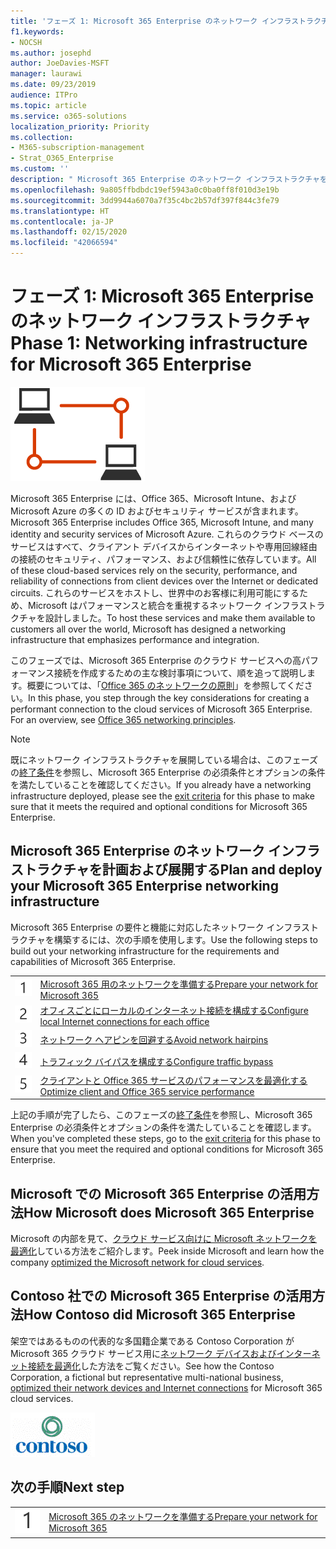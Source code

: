```yaml
---
title: 'フェーズ 1: Microsoft 365 Enterprise のネットワーク インフラストラクチャ'
f1.keywords:
- NOCSH
ms.author: josephd
author: JoeDavies-MSFT
manager: laurawi
ms.date: 09/23/2019
audience: ITPro
ms.topic: article
ms.service: o365-solutions
localization_priority: Priority
ms.collection:
- M365-subscription-management
- Strat_O365_Enterprise
ms.custom: ''
description: " Microsoft 365 Enterprise のネットワーク インフラストラクチャを展開する手順。"
ms.openlocfilehash: 9a805ffbdbdc19ef5943a0c0ba0ff8f010d3e19b
ms.sourcegitcommit: 3dd9944a6070a7f35c4bc2b57df397f844c3fe79
ms.translationtype: HT
ms.contentlocale: ja-JP
ms.lasthandoff: 02/15/2020
ms.locfileid: "42066594"
---
```

# <a name="phase-1-networking-infrastructure-for-microsoft-365-enterprise"></a><span data-ttu-id="09d45-103">フェーズ 1: Microsoft 365 Enterprise のネットワーク インフラストラクチャ</span><span class="sxs-lookup"><span data-stu-id="09d45-103">Phase 1: Networking infrastructure for Microsoft 365 Enterprise</span></span>

![フェーズ 1: ネットワーク](../media/deploy-foundation-infrastructure/networking_icon.png)

<span data-ttu-id="09d45-105">Microsoft 365 Enterprise には、Office 365、Microsoft Intune、および Microsoft Azure の多くの ID およびセキュリティ サービスが含まれます。</span><span class="sxs-lookup"><span data-stu-id="09d45-105">Microsoft 365 Enterprise includes Office 365, Microsoft Intune, and many identity and security services of Microsoft Azure.</span></span> <span data-ttu-id="09d45-106">これらのクラウド ベースのサービスはすべて、クライアント デバイスからインターネットや専用回線経由の接続のセキュリティ、パフォーマンス、および信頼性に依存しています。</span><span class="sxs-lookup"><span data-stu-id="09d45-106">All of these cloud-based services rely on the security, performance, and reliability of connections from client devices over the Internet or dedicated circuits.</span></span> <span data-ttu-id="09d45-107">これらのサービスをホストし、世界中のお客様に利用可能にするため、Microsoft はパフォーマンスと統合を重視するネットワーク インフラストラクチャを設計しました。</span><span class="sxs-lookup"><span data-stu-id="09d45-107">To host these services and make them available to customers all over the world, Microsoft has designed a networking infrastructure that emphasizes performance and integration.</span></span> 

<span data-ttu-id="09d45-p102">このフェーズでは、Microsoft 365 Enterprise のクラウド サービスへの高パフォーマンス接続を作成するための主な検討事項について、順を追って説明します。概要については、「[Office 365 のネットワークの原則](https://techcommunity.microsoft.com/t5/Office-365-Blog/Getting-the-best-connectivity-and-performance-in-Office-365/ba-p/124694)」を参照してください。</span><span class="sxs-lookup"><span data-stu-id="09d45-p102">In this phase, you step through the key considerations for creating a performant connection to the cloud services of Microsoft 365 Enterprise. For an overview, see [Office 365 networking principles](https://techcommunity.microsoft.com/t5/Office-365-Blog/Getting-the-best-connectivity-and-performance-in-Office-365/ba-p/124694).</span></span>

>[!Note]
><span data-ttu-id="09d45-110">既にネットワーク インフラストラクチャを展開している場合は、このフェーズの[終了条件](networking-exit-criteria.md)を参照し、Microsoft 365 Enterprise の必須条件とオプションの条件を満たしていることを確認してください。</span><span class="sxs-lookup"><span data-stu-id="09d45-110">If you already have a networking infrastructure deployed, please see the [exit criteria](networking-exit-criteria.md) for this phase to make sure that it meets the required and optional conditions for Microsoft 365 Enterprise.</span></span>

## <a name="plan-and-deploy-your-microsoft-365-enterprise-networking-infrastructure"></a><span data-ttu-id="09d45-111">Microsoft 365 Enterprise のネットワーク インフラストラクチャを計画および展開する</span><span class="sxs-lookup"><span data-stu-id="09d45-111">Plan and deploy your Microsoft 365 Enterprise networking infrastructure</span></span> 

<span data-ttu-id="09d45-112">Microsoft 365 Enterprise の要件と機能に対応したネットワーク インフラストラクチャを構築するには、次の手順を使用します。</span><span class="sxs-lookup"><span data-stu-id="09d45-112">Use the following steps to build out your networking infrastructure for the requirements and capabilities of Microsoft 365 Enterprise.</span></span>

|||
|:-------|:-----|
|![手順 1](../media/stepnumbers/Step1.png)|[<span data-ttu-id="09d45-114">Microsoft 365 用のネットワークを準備する</span><span class="sxs-lookup"><span data-stu-id="09d45-114">Prepare your network for Microsoft 365</span></span>](networking-provide-bandwidth-cloud-services.md)|
|![手順 2](../media/stepnumbers/Step2.png)|[<span data-ttu-id="09d45-116">オフィスごとにローカルのインターネット接続を構成する</span><span class="sxs-lookup"><span data-stu-id="09d45-116">Configure local Internet connections for each office</span></span>](networking-dns-resolution-same-location.md)|
|![手順 3](../media/stepnumbers/Step3.png)|[<span data-ttu-id="09d45-118">ネットワーク ヘアピンを回避する</span><span class="sxs-lookup"><span data-stu-id="09d45-118">Avoid network hairpins</span></span>](networking-avoid-network-hairpins.md)|
|![手順 4](../media/stepnumbers/Step4.png)|[<span data-ttu-id="09d45-120">トラフィック バイパスを構成する</span><span class="sxs-lookup"><span data-stu-id="09d45-120">Configure traffic bypass</span></span>](networking-configure-proxies-firewalls.md)|
|![手順 5](../media/stepnumbers/Step5.png)|[<span data-ttu-id="09d45-122">クライアントと Office 365 サービスのパフォーマンスを最適化する</span><span class="sxs-lookup"><span data-stu-id="09d45-122">Optimize client and Office 365 service performance</span></span>](networking-optimize-tcp-performance.md)|


<span data-ttu-id="09d45-123">上記の手順が完了したら、このフェーズの[終了条件](networking-exit-criteria.md)を参照し、Microsoft 365 Enterprise の必須条件とオプションの条件を満たしていることを確認します。</span><span class="sxs-lookup"><span data-stu-id="09d45-123">When you've completed these steps, go to the [exit criteria](networking-exit-criteria.md) for this phase to ensure that you meet the required and optional conditions for Microsoft 365 Enterprise.</span></span>

## <a name="how-microsoft-does-microsoft-365-enterprise"></a><span data-ttu-id="09d45-124">Microsoft での Microsoft 365 Enterprise の活用方法</span><span class="sxs-lookup"><span data-stu-id="09d45-124">How Microsoft does Microsoft 365 Enterprise</span></span>

<span data-ttu-id="09d45-125">Microsoft の内部を見て、[クラウド サービス向けに Microsoft ネットワークを最適化](https://www.microsoft.com/itshowcase/deploying-and-managing-microsoft-365#primaryR4)している方法をご紹介します。</span><span class="sxs-lookup"><span data-stu-id="09d45-125">Peek inside Microsoft and learn how the company [optimized the Microsoft network for cloud services](https://www.microsoft.com/itshowcase/deploying-and-managing-microsoft-365#primaryR4).</span></span>

## <a name="how-contoso-did-microsoft-365-enterprise"></a><span data-ttu-id="09d45-126">Contoso 社での Microsoft 365 Enterprise の活用方法</span><span class="sxs-lookup"><span data-stu-id="09d45-126">How Contoso did Microsoft 365 Enterprise</span></span>

<span data-ttu-id="09d45-127">架空ではあるものの代表的な多国籍企業である Contoso Corporation が Microsoft 365 クラウド サービス用に[ネットワーク デバイスおよびインターネット接続を最適化](contoso-networking.md)した方法をご覧ください。</span><span class="sxs-lookup"><span data-stu-id="09d45-127">See how the Contoso Corporation, a fictional but representative multi-national business, [optimized their network devices and Internet connections](contoso-networking.md) for Microsoft 365 cloud services.</span></span>

![Contoso 社](../media/contoso-overview/contoso-icon.png)

## <a name="next-step"></a><span data-ttu-id="09d45-129">次の手順</span><span class="sxs-lookup"><span data-stu-id="09d45-129">Next step</span></span>

|||
|:-------|:-----|
|![手順 1](../media/stepnumbers/Step1.png)|[<span data-ttu-id="09d45-131">Microsoft 365 のネットワークを準備する</span><span class="sxs-lookup"><span data-stu-id="09d45-131">Prepare your network for Microsoft 365</span></span>](networking-provide-bandwidth-cloud-services.md)|

